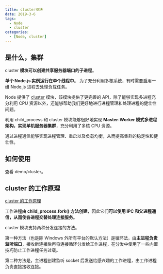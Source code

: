 ```yaml
---
title: cluster模块
date: 2019-3-6
tags:
  - Node
  - cluster
categories:
  - [Node, cluster]
---
```


## 是什么，集群

cluster **模块可以创建共享服务器端口的子进程**。

**单个 Node.js 实例运行在单个线程中**。 为了充分利用多核系统，有时需要启用一组 Node.js 进程去处理负载任务。

Node 提供了 [cluster](http://nodejs.cn/api/cluster.html) 模块，该模块提供了更完善的 API，除了能够实现多进程充分利用 CPU 资源以外，还能够帮助我们更好地进行进程管理和处理进程的健壮性问题。

利用 child_process 和 cluster 模块能够很好地实现 **Master-Worker 模式多进程架构，实现单机服务器集群**，充分利用了多核 CPU 资源。

通过进程通信能够实现进程管理、重启以及负载均衡，从而提高集群的稳定性和健壮性。

## 如何使用

查看 demo/cluster。

## cluster 的工作原理

[cluster 的工作原理](http://nodejs.cn/api/cluster.html#cluster_how_it_works)

工作进程**由 child_process.fork() 方法创建**，因此它们**可以使用 IPC 和父进程通信，从而使各进程交替处理连接服务**。

cluster 模块支持两种分发连接的方法。

第一种方法（也是除 Windows 外所有平台的默认方法）是循环法，由**主进程负责监听端口**，接收新连接后再将连接循环分发给工作进程，在分发中使用了一些内置技巧防止工作进程任务过载。

第二种方法是，主进程创建监听 socket 后发送给感兴趣的工作进程，由工作进程负责直接接收连接。
